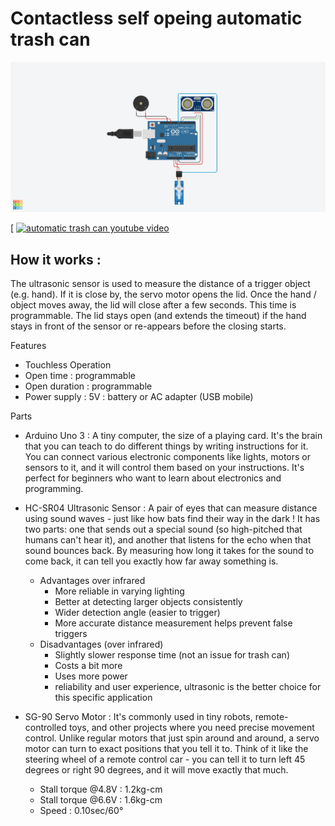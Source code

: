 # Contactless self opeing automatic trash can

![automatic contactless trash can circuit](https://raw.githubusercontent.com/ishavya/automatic-trash-can/refs/heads/main/automatic%20contactless%20trash%20can%20circuit.png)

[![]()
[![automatic trash can youtube video]()](https://www.youtube.com/watch?v=HyCKmjL1uhQ)


## How it works : 
The ultrasonic sensor is used to measure the distance of a trigger object (e.g. hand). If it is close by, the servo motor opens the lid.
Once the hand / object moves away, the lid will close after a few seconds. This time is programmable. The lid stays open (and extends the timeout) if the hand stays in front of the sensor or re-appears before the closing starts.

Features
- Touchless Operation
- Open time : programmable
- Open duration : programmable
- Power supply : 5V : battery or AC adapter (USB mobile)

Parts
- Arduino Uno 3 : A tiny computer, the size of a playing card. It's the brain that you can teach to do different things by writing instructions for it. You can connect various electronic components like lights, motors or sensors to it, and it will control them based on your instructions. It's perfect for beginners who want to learn about electronics and programming.

- HC-SR04 Ultrasonic Sensor : A pair of eyes that can measure distance using sound waves - just like how bats find their way in the dark ! It has two parts: one that sends out a special sound (so high-pitched that humans can't hear it), and another that listens for the echo when that sound bounces back. By measuring how long it takes for the sound to come back, it can tell you exactly how far away something is.
  - Advantages over infrared
    - More reliable in varying lighting
    - Better at detecting larger objects consistently
    - Wider detection angle (easier to trigger)
    - More accurate distance measurement helps prevent false triggers
  - Disadvantages (over infrared)
    - Slightly slower response time (not an issue for trash can)
    - Costs a bit more
    - Uses more power
    - reliability and user experience, ultrasonic is the better choice for this specific application

- SG-90 Servo Motor : It's commonly used in tiny robots, remote-controlled toys, and other projects where you need precise movement control. Unlike regular motors that just spin around and around, a servo motor can turn to exact positions that you tell it to. Think of it like the steering wheel of a remote control car - you can tell it to turn left 45 degrees or right 90 degrees,
  and it will move exactly that much.
  - Stall torque @4.8V : 1.2kg-cm
  - Stall torque @6.6V : 1.6kg-cm
  - Speed : 0.10sec/60°
